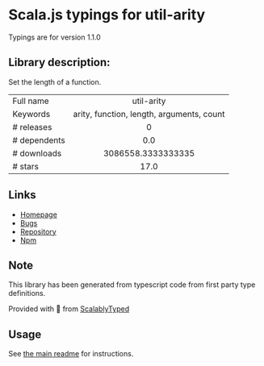 
# Scala.js typings for util-arity

Typings are for version 1.1.0

## Library description:
Set the length of a function.

|                    |                 |
| ------------------ | :-------------: |
| Full name          | util-arity |
| Keywords           | arity, function, length, arguments, count |
| # releases         | 0 |
| # dependents       | 0.0 |
| # downloads        | 3086558.3333333335 |
| # stars            | 17.0 |

## Links
- [Homepage](https://github.com/blakeembrey/arity)
- [Bugs](https://github.com/blakeembrey/arity/issues)
- [Repository](https://github.com/blakeembrey/arity)
- [Npm](https://www.npmjs.com/package/util-arity)
    


## Note
This library has been generated from typescript code from first party type definitions.

Provided with :purple_heart: from [ScalablyTyped](https://github.com/oyvindberg/ScalablyTyped)

## Usage
See [the main readme](../../readme.md) for instructions.


